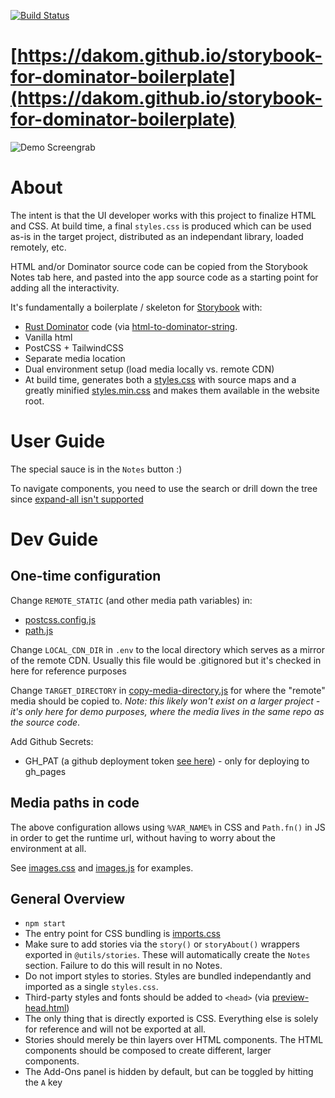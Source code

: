 [![Build Status](https://github.com/dakom/storybook-for-dominator-boilerplate/workflows/Test%2C%20Build%2C%20and%20Deploy/badge.svg)](https://github.com/dakom/storybook-for-dominator-boilerplate/actions)

# [https://dakom.github.io/storybook-for-dominator-boilerplate](https://dakom.github.io/storybook-for-dominator-boilerplate)


![Demo Screengrab](https://i.imgur.com/u3rMm0j.gif)

# About

The intent is that the UI developer works with this project to finalize HTML and CSS. At build time, a final `styles.css` is produced which can be used as-is in the target project, distributed as an independant library, loaded remotely, etc.

HTML and/or Dominator source code can be copied from the Storybook Notes tab here, and pasted into the app source code as a starting point for adding all the interactivity.

It's fundamentally a boilerplate / skeleton for [Storybook](https://storybook.js.org/) with:

* [Rust Dominator](https://github.com/Pauan/rust-dominator) code (via [html-to-dominator-string](https://github.com/dakom/html-to-dominator-string).
* Vanilla html
* PostCSS + TailwindCSS
* Separate media location
* Dual environment setup (load media locally vs. remote CDN)
* At build time, generates both a [styles.css](https://dakom.github.io/storybook-for-dominator-boilerplate/dist/styles.css) with source maps and a greatly minified [styles.min.css](https://dakom.github.io/storybook-for-dominator-boilerplate/dist/styles.min.css) and makes them available in the website root.

# User Guide

The special sauce is in the `Notes` button :)

To navigate components, you need to use the search or drill down the tree since [expand-all isn't supported](https://github.com/storybookjs/storybook/issues/244#issuecomment-570438912)

# Dev Guide

## One-time configuration 

Change `REMOTE_STATIC` (and other media path variables) in:

* [postcss.config.js](postcss.config.js)
* [path.js](src/utils/path.js)

Change `LOCAL_CDN_DIR` in `.env` to the local directory which serves as a mirror of the remote CDN. Usually this file would be .gitignored but it's checked in here for reference purposes

Change `TARGET_DIRECTORY` in [copy-media-directory.js](build-utils/copy-media-directory.js) for where the "remote" media should be copied to. _Note: this likely won't exist on a larger project - it's only here for demo purposes, where the media lives in the same repo as the source code_.

Add Github Secrets:

* GH_PAT (a github deployment token [see here](https://github.com/maxheld83/ghpages/pull/18)) - only for deploying to gh_pages

## Media paths in code

The above configuration allows using `%VAR_NAME%` in CSS and `Path.fn()` in JS in order to get the runtime url, without having to worry about the environment at all.

See [images.css](src/css/images.css) and [images.js](src/html/images.js) for examples.

## General Overview 

* `npm start`
* The entry point for CSS bundling is [imports.css](src/imports.css)
* Make sure to add stories via the `story()` or `storyAbout()` wrappers exported in `@utils/stories`. These will automatically create the `Notes` section. Failure to do this will result in no Notes.
* Do not import styles to stories. Styles are bundled independantly and imported as a single `styles.css`.
* Third-party styles and fonts should be added to `<head>` (via [preview-head.html](.storybook/preview-head.html))
* The only thing that is directly exported is CSS. Everything else is solely for reference and will not be exported at all.
* Stories should merely be thin layers over HTML components. The HTML components should be composed to create different, larger components.
* The Add-Ons panel is hidden by default, but can be toggled by hitting the `A` key